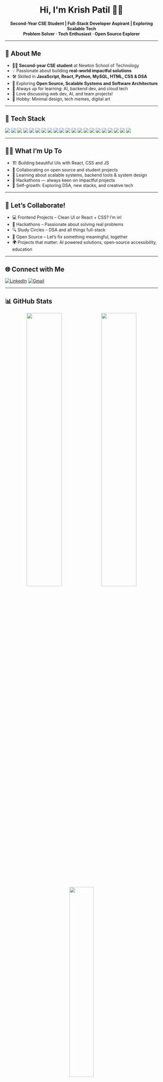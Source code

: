 <!-- MaxLeadAI / README.md -->

<h1 align="center">Hi, I'm Krish Patil 👋✨</h1>
<p align="center">
  <b>Second-Year CSE Student | Full-Stack Developer Aspirant | Exploring Scalable Tech</b><br>
  <b>Problem Solver · Tech Enthusiast · Open Source Explorer</b>
</p>

---

## 📝 About Me

- 👨‍💻 **Second-year CSE student** at Newton School of Technology
- 💡 Passionate about building **real-world impactful solutions**
- 🛠️ Skilled in **JavaScript, React, Python, MySQL, HTML, CSS & DSA**
- 🌱 Exploring **Open Source, Scalable Systems and Software Architecture**
- 🙌 Always up for learning: AI, backend dev, and cloud tech
- 💬 Love discussing web dev, AI, and team projects!
- 🎨 Hobby: Minimal design, tech memes, digital art

---

## 🚀 Tech Stack

<p>
<img src="https://img.shields.io/badge/HTML5-e34c26?style=flat-square&logo=html5&logoColor=white"/>
<img src="https://img.shields.io/badge/CSS3-264de4?style=flat-square&logo=css3&logoColor=white"/>
<img src="https://img.shields.io/badge/JavaScript-f0db4f?style=flat-square&logo=javascript&logoColor=black"/>
<img src="https://img.shields.io/badge/React-61dafb?style=flat-square&logo=react&logoColor=black"/>
<img src="https://img.shields.io/badge/Bootstrap-563d7c?style=flat-square&logo=bootstrap&logoColor=white"/>
<img src="https://img.shields.io/badge/Python-3776ab?style=flat-square&logo=python&logoColor=white"/>
<img src="https://img.shields.io/badge/Node.js-68a063?style=flat-square&logo=node.js&logoColor=white"/>
<img src="https://img.shields.io/badge/Express.js-000000?style=flat-square&logo=express&logoColor=white"/>
<img src="https://img.shields.io/badge/MySQL-4079ad?style=flat-square&logo=mysql&logoColor=white"/>
<img src="https://img.shields.io/badge/MongoDB-3fa037?style=flat-square&logo=mongodb&logoColor=white"/>
<img src="https://img.shields.io/badge/GitHub-181717?style=flat-square&logo=github&logoColor=white"/>
<img src="https://img.shields.io/badge/Netlify-00c7b7?style=flat-square&logo=netlify&logoColor=white"/>
<img src="https://img.shields.io/badge/Figma-f24e1e?style=flat-square&logo=figma&logoColor=white"/>
<img src="https://img.shields.io/badge/Canva-00c4cc?style=flat-square&logo=canva&logoColor=white"/>
<img src="https://img.shields.io/badge/DSA-Algorithms-orange?style=flat-square&logo=code&logoColor=white"/>
<img src="https://img.shields.io/badge/VSCode-0078d7?style=flat-square&logo=visualstudiocode&logoColor=white"/>
<img src="https://img.shields.io/badge/git-f05032?style=flat-square&logo=git&logoColor=white"/>
<img src="https://img.shields.io/badge/Supabase-3ECF8E?style=flat-square&logo=supabase&logoColor=white"/>
<img src="https://img.shields.io/badge/ChatGPT-74aa9c?style=flat-square&logo=openai&logoColor=white"/>
<img src="https://img.shields.io/badge/Perplexity-1FB8CD?style=flat-square&logo=perplexity&logoColor=white"/>
<img src="https://img.shields.io/badge/Cursor%20AI-grey?style=flat-square&logoColor=white"/>
</p>

---

## 👨‍💻 What I’m Up To

- 🏗 Building beautiful UIs with React, CSS and JS
- 🤝 Collaborating on open source and student projects
- 🧠 Learning about scalable systems, backend tools & system design
- 🎯 Hackathons — always keen on impactful projects
- 🌱 Self-growth: Exploring DSA, new stacks, and creative tech

---

## 🤝 Let’s Collaborate!

- 💻 Frontend Projects – Clean UI or React + CSS? I’m in!
- 🚀 Hackathons – Passionate about solving real problems
- 🔍 Study Circles – DSA and all things full-stack
- 🧩 Open Source – Let’s fix something meaningful, together
- 🌍 Projects that matter: AI powered solutions, open-source accessibility, education

---

## 🌐 Connect with Me

<p>
  <a href="https://www.linkedin.com/in/krish-patil-nst" target="_blank"><img alt="LinkedIn" src="https://img.shields.io/badge/LinkedIn-0A66C2?style=flat-square&logo=linkedin&logoColor=white"/></a>
  <a href="mailto:krishpatil120@gmail.com"><img alt="Gmail" src="https://img.shields.io/badge/Gmail-D14836?style=flat-square&logo=gmail&logoColor=white"/></a>
</p>

---

## 📊 GitHub Stats

<p align="center">
  <img src="https://github-readme-stats.vercel.app/api?username=krishx06&show_icons=true&theme=radical" width="48%"/>
  <img src="https://github-readme-streak-stats.herokuapp.com/?user=krishx06&theme=radical" width="48%"/>
</p>
<p align="center">
  <img src="https://github-readme-stats.vercel.app/api/top-langs/?username=krishx06&layout=compact&theme=radical" width="40%"/>
</p>

---

## 🏆 Top Contributed Repo

**Krish Patil's GitHub Contributor Stats**

<div align="center">
  
| <img src="https://img.shields.io/badge/Repository-2ea44f?style=for-the-badge&logo=github&logoColor=white"/> | <span style="font-size:20px;">⭐</span> |
|:--------------------------|:---:|
| **Campus Buddy**          | <img src="https://img.shields.io/badge/B-323232?style=for-the-badge&labelColor=111&color=333&labelWidth=30&logoColor=grey"/> |
| **Sandwich Geeks**        | <img src="https://img.shields.io/badge/B-323232?style=for-the-badge&labelColor=111&color=333&labelWidth=30&logoColor=grey"/> |
| **CoffeeShopProject**     | <img src="https://img.shields.io/badge/B-323232?style=for-the-badge&labelColor=111&color=333&labelWidth=30&logoColor=grey"/> |

</div>
---

## 💬 Random Dev Quote

> “Programs must be written for people to read, and only incidentally for machines to execute.”
> <sub>— Harold Abelson</sub>

---
